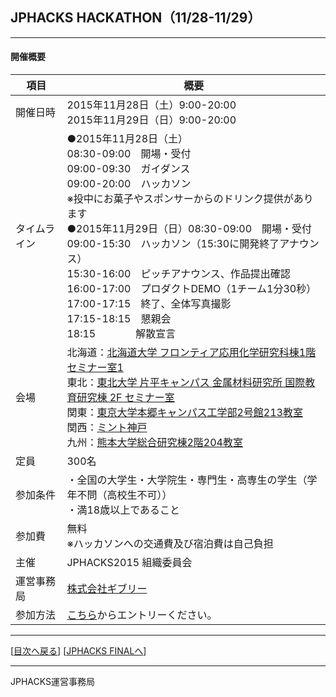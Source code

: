 ## JPHACKS HACKATHON（11/28-11/29）
***

#### 開催概要

|項目|概要|
|---|---|
|開催日時|2015年11月28日（土）9:00-20:00<br>2015年11月29日（日）9:00-20:00|
|タイムライン|●2015年11月28日（土）<br>08:30-09:00　開場・受付<br>09:00-09:30　ガイダンス<br>09:00-20:00　ハッカソン<br>※投中にお菓子やスポンサーからのドリンク提供があります<br>●2015年11月29日（日）08:30-09:00　開場・受付<br>09:00-15:30　ハッカソン（15:30に開発終了アナウンス）<br>15:30-16:00　ピッチアナウンス、作品提出確認<br>16:00-17:00　プロダクトDEMO（1チーム1分30秒）<br>17:00-17:15　終了、全体写真撮影<br>17:15-18:15　懇親会<br>18:15　　　　解散宣言<br>|
|会場|北海道：[北海道大学 フロンティア応用化学研究科棟1階 セミナー室1](http://www.eng.hokudai.ac.jp/access/)<br>東北：[東北大学 片平キャンパス 金属材料研究所 国際教育研究棟 2F セミナー室](http://www.tohoku.ac.jp/japanese/)<br>関東：[東京大学本郷キャンパス工学部2号館213教室](http://www.u-tokyo.ac.jp/campusmap/map01_02_j.html)<br>関西：[ミント神戸](http://mint-kobe.jp/access/)<br>九州：[熊本大学総合研究棟2階204教室](http://www.eng.kumamoto-u.ac.jp/faculty/faculty08.html)<br>|
|定員|300名|
|参加条件|・全国の大学生・大学院生・専門生・高専生の学生（学年不問（高校生不可））<br>・満18歳以上であること|
|参加費|無料<br>※ハッカソンへの交通費及び宿泊費は自己負担|
|主催|JPHACKS2015 組織委員会|
|運営事務局|[株式会社ギブリー](https://givery.co.jp/)|
|参加方法|[こちら](http://bit.ly/jphacks-entry)からエントリーください。|

--------------
[[目次へ戻る](../README.md)] [[JPHACKS FINALへ](final.md)]

----
JPHACKS運営事務局
